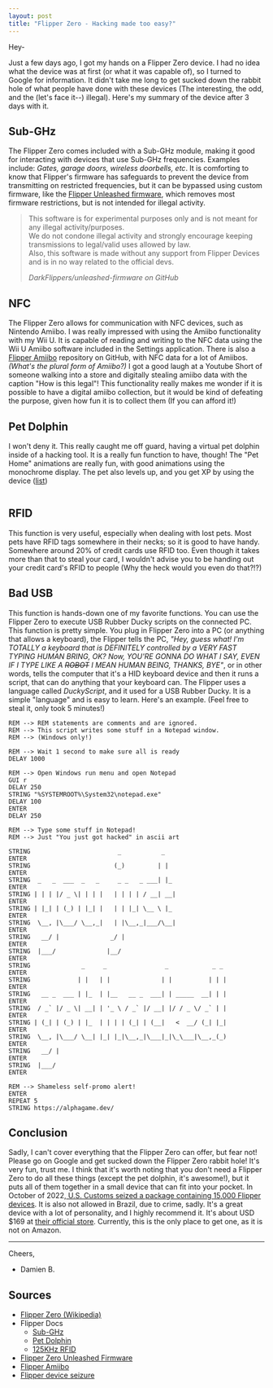 ```yaml
---
layout: post
title: "Flipper Zero - Hacking made too easy?"
---
```

<!-- wp:paragraph -->
<p>Hey-</p>
<!-- /wp:paragraph -->

<!-- wp:paragraph -->
<p>Just a few days ago, I got my hands on a Flipper Zero device.  I had no idea what the device was at first (or what it was capable of), so I turned to Google for information.  It didn't take me long to get sucked down the rabbit hole of what people have done with these devices (The interesting, the odd, and the (let's face it--) illegal).  Here's my summary of the device after 3 days with it.</p>
<!--more-->
<!-- /wp:paragraph -->

<!-- wp:heading -->
<h2 class="wp-block-heading">Sub-GHz</h2>
<!-- /wp:heading -->

<!-- wp:paragraph -->
<p>The Flipper Zero comes included with a Sub-GHz module, making it good for interacting with devices that  use Sub-GHz frequencies.  Examples include: <em>Gates, garage doors, wireless doorbells, etc</em>.  It is comforting to know that Flipper's firmware has safeguards to prevent the device from transmitting on restricted frequencies, but it can be bypassed using custom firmware, like the <a href="https://github.com/DarkFlippers/unleashed-firmware">Flipper Unleashed firmware</a>, which removes most firmware restrictions, but is not intended for illegal activity.</p>
<!-- /wp:paragraph -->

<!-- wp:quote -->
<blockquote class="wp-block-quote"><!-- wp:paragraph -->
<p>This software is for experimental purposes only and is not meant for any illegal activity/purposes.<br>We do not condone illegal activity and strongly encourage keeping transmissions to legal/valid uses allowed by law.<br>Also, this software is made without any support from Flipper Devices and is in no way related to the official devs.</p>
<!-- /wp:paragraph --><cite>DarkFlippers/unleashed-firmware on GitHub</cite></blockquote>
<!-- /wp:quote -->

<!-- wp:heading -->
<h2 class="wp-block-heading">NFC</h2>
<!-- /wp:heading -->

<!-- wp:paragraph -->
<p>The Flipper Zero allows for communication with NFC devices, such as Nintendo Amiibo.  I was really impressed with using the Amiibo functionality with my Wii U.  It is capable of reading and writing to the NFC data using the Wii U Amiibo software included in the Settings application.  There is also a <a href="https://github.com/Gioman101/FlipperAmiibo">Flipper Amiibo</a> repository on GitHub, with NFC data for a lot of Amiibos. <em>(What's the plural form of Amiibo?)</em>  I got a good laugh at a Youtube Short of someone walking into a store and digitally stealing amiibo data with the caption "How is this legal"!  This functionality really makes me wonder if it is possible to have a digital amiibo collection, but it would be kind of defeating the purpose, given how fun it is to collect them (If you can afford it!)</p>
<!-- /wp:paragraph -->

<!-- wp:heading -->
<h2 class="wp-block-heading">Pet Dolphin</h2>
<!-- /wp:heading -->

<!-- wp:paragraph -->
<p>I won't deny it.  This really caught me off guard, having a virtual pet dolphin inside of a hacking tool.  It is a really fun function to have, though!  The "Pet Home" animations are really fun, with good animations using the monochrome display.  The pet also levels up, and you get XP by using the device (<a href="https://alphagame.dev/wp-content/uploads/2023/08/Flipper-Pet-Scoring.pdf">list</a>)</p>
<!-- /wp:paragraph -->

<!-- wp:image {"id":102,"sizeSlug":"large","linkDestination":"none"} -->
<figure class="wp-block-image size-large"><img src="https://alphagame.dev/wp-content/uploads/2023/08/flipper_pet_animations-1024x581.png" alt="" class="wp-image-102"/></figure>
<!-- /wp:image -->

<!-- wp:heading -->
<h2 class="wp-block-heading">RFID</h2>
<!-- /wp:heading -->

<!-- wp:paragraph -->
<p>This function is very useful, especially when dealing with lost pets.  Most pets have RFID tags somewhere in their necks; so it is good to have handy.  Somewhere around 20% of credit cards use RFID too.  Even though it takes more than that to steal your card, I wouldn't advise you to be handing out your credit card's RFID to people (Why the heck would you even do that?!?)</p>
<!-- /wp:paragraph -->

<!-- wp:heading -->
<h2 class="wp-block-heading">Bad USB</h2>
<!-- /wp:heading -->

<!-- wp:paragraph -->
<p>This function is hands-down one of my favorite functions.  You can use the Flipper Zero to execute USB Rubber Ducky scripts on the connected PC.  This function is pretty simple.  You plug in Flipper Zero into a PC (or anything that allows a keyboard), the Flipper tells the PC, <em>"Hey, guess what!  I'm TOTALLY a keyboard that is DEFINITELY controlled by a VERY FAST TYPING HUMAN BRING, OK?  Now, YOU'RE GONNA DO WHAT I SAY, EVEN IF I TYPE LIKE A <s>ROBOT</s> I MEAN HUMAN BEING, THANKS, BYE"</em>, or in other words, tells the computer that it's a HID keyboard device and then it runs a script, that can do anything that your keyboard can.  The Flipper uses a language called <em>DuckyScript</em>, and it used for a USB Rubber Ducky.  It is a simple "language" and is easy to learn.  Here's an example.  (Feel free to steal it, only took 5 minutes!)</p>
<!-- /wp:paragraph -->

<!-- wp:code -->
<pre class="wp-block-code"><code>REM --&gt; REM statements are comments and are ignored.
REM --&gt; This script writes some stuff in a Notepad window.
REM --&gt; (Windows only!)

REM --&gt; Wait 1 second to make sure all is ready
DELAY 1000

REM --&gt; Open Windows run menu and open Notepad
GUI r
DELAY 250
STRING "%SYSTEMROOT%\System32\notepad.exe"
DELAY 100
ENTER
DELAY 250

REM --&gt; Type some stuff in Notepad!
REM --&gt; Just "You just got hacked" in ascii art

STRING                        _           _                 
ENTER
STRING                       (_)         | |                
ENTER
STRING  _   _  ___  _   _     _ _   _ ___| |_               
ENTER
STRING | | | |/ _ \| | | |   | | | | / __| __|              
ENTER
STRING | |_| | (_) | |_| |   | | |_| \__ \ |_               
ENTER
STRING  \__, |\___/ \__,_|   | |\__,_|___/\__|              
ENTER
STRING   __/ |              _/ |                            
ENTER
STRING  |___/              |__/                             
ENTER
STRING              _     _                _            _ _ 
ENTER
STRING             | |   | |              | |          | | |
ENTER
STRING   __ _  ___ | |_  | |__   __ _  ___| | _____  __| | |
ENTER
STRING  / _` |/ _ \| __| | '_ \ / _` |/ __| |/ / _ \/ _` | |
ENTER
STRING | (_| | (_) | |_  | | | | (_| | (__|   &lt;  __/ (_| |_|
ENTER
STRING  \__, |\___/ \__| |_| |_|\__,_|\___|_|\_\___|\__,_(_)
ENTER
STRING   __/ |                                              
ENTER
STRING  |___/                                               
ENTER

REM --&gt; Shameless self-promo alert!
ENTER
REPEAT 5
STRING https://alphagame.dev/</code></pre>
<!-- /wp:code -->

<!-- wp:heading -->
<h2 class="wp-block-heading">Conclusion</h2>
<!-- /wp:heading -->

<!-- wp:paragraph -->
<p>Sadly, I can't cover everything that the Flipper Zero can offer, but fear not!  Please go on Google and get sucked down the Flipper Zero rabbit hole!  It's very fun, trust me.  I think that it's worth noting that you don't need a Flipper Zero to do all these things (except the pet dolphin, it's awesome!), but it puts all of them together in a small device that can fit into your pocket.  In October of 2022,<a href="https://cdn.flipperzero.one/september-orders-update.html"> U.S. Customs seized a package containing 15,000 Flipper devices</a>.  It is also not allowed in Brazil, due to crime, sadly.  It's a great device with a lot of personality, and I highly recommend it.  It's about USD $169 at <a href="https://shop.flipperzero.one/">their official store</a>.  Currently, this is the only place to get one, as it is not on Amazon.</p>
<!-- /wp:paragraph -->

<!-- wp:separator -->
<hr class="wp-block-separator has-alpha-channel-opacity"/>
<!-- /wp:separator -->

<!-- wp:paragraph -->
<p>Cheers,</p>
<!-- /wp:paragraph -->

<!-- wp:list -->
<ul><!-- wp:list-item -->
<li>Damien B.</li>
<!-- /wp:list-item --></ul>
<!-- /wp:list -->

<!-- wp:heading -->
<h2 class="wp-block-heading">Sources</h2>
<!-- /wp:heading -->

<!-- wp:list -->
<ul><!-- wp:list-item -->
<li><a href="https://en.wikipedia.org/wiki/Flipper_Zero">Flipper Zero (Wikipedia)</a></li>
<!-- /wp:list-item -->

<!-- wp:list-item -->
<li>Flipper Docs<!-- wp:list -->
<ul><!-- wp:list-item -->
<li><a href="https://docs.flipper.net/sub-ghz" target="_blank" rel="noreferrer noopener">Sub-GHz</a></li>
<!-- /wp:list-item -->

<!-- wp:list-item -->
<li><a href="https://docs.flipper.net/basics/dolphin" target="_blank" rel="noreferrer noopener">Pet Dolphin</a></li>
<!-- /wp:list-item -->

<!-- wp:list-item -->
<li><a href="https://docs.flipper.net/rfid" target="_blank" rel="noreferrer noopener">125KHz RFID</a></li>
<!-- /wp:list-item --></ul>
<!-- /wp:list --></li>
<!-- /wp:list-item -->

<!-- wp:list-item -->
<li><a href="https://github.com/DarkFlippers/unleashed-firmware" target="_blank" rel="noreferrer noopener">Flipper Zero Unleashed Firmware</a></li>
<!-- /wp:list-item -->

<!-- wp:list-item -->
<li><a href="https://github.com/Gioman101/FlipperAmiibo" target="_blank" rel="noreferrer noopener">Flipper Amiibo</a></li>
<!-- /wp:list-item -->

<!-- wp:list-item -->
<li><a href="https://cdn.flipperzero.one/september-orders-update.html" target="_blank" rel="noreferrer noopener">Flipper device seizure</a></li>
<!-- /wp:list-item --></ul>
<!-- /wp:list -->